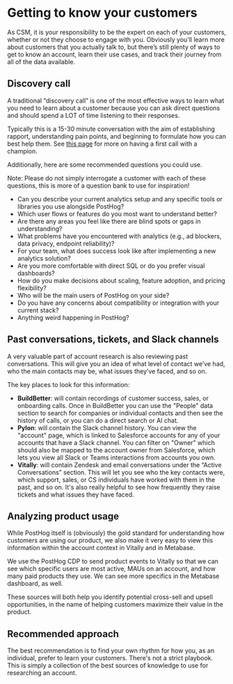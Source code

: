 # Getting to know your customers

As CSM, it is your responsibility to be the expert on each of your customers, whether or not they choose to engage with you. Obviously you’ll learn more about customers that you actually talk to, but there’s still plenty of ways to get to know an account, learn their use cases, and track their journey from all of the data available. 

## Discovery call

A traditional “discovery call” is one of the most effective ways to learn what you need to learn about a customer because you can ask direct questions and should spend a LOT of time listening to their responses. 

Typically this is a 15-30 minute conversation with the aim of establishing rapport, understanding pain points, and beginning to formulate how you can best help them. See [this page](/handbook/cs-and-onboarding/saying-hi-to-your-customers#mission-start) for more on having a first call with a champion. 


Additionally, here are some recommended questions you could use. 

Note: Please do not simply interrogate a customer with each of these questions, this is more of a question bank to use for inspiration!

- Can you describe your current analytics setup and any specific tools or libraries you use alongside PostHog?
- Which user flows or features do you most want to understand better?
- Are there any areas you feel like there are blind spots or gaps in understanding?
- What problems have you encountered with analytics (e.g., ad blockers, data privacy, endpoint reliability)?
- For your team, what does success look like after implementing a new analytics solution?
- Are you more comfortable with direct SQL or do you prefer visual dashboards?
- How do you make decisions about scaling, feature adoption, and pricing flexibility?
- Who will be the main users of PostHog on your side?
- Do you have any concerns about compatibility or integration with your current stack?
- Anything weird happening in PostHog?

## Past conversations, tickets, and Slack channels

A very valuable part of account research is also reviewing past conversations. This will give you an idea of what level of contact we’ve had, who the main contacts may be, what issues they’ve faced, and so on.

The key places to look for this information: 

- **BuildBetter**: will contain recordings of customer success, sales, or onboarding calls. Once in BuildBetter you can use the "People" data section to search for companies or individual contacts and then see the history of calls, or you can do a direct search or AI chat. 
- **Pylon**: will contain the Slack channel history. You can view the "account" page, which is linked to Salesforce accounts for any of your accounts that have a Slack channel. You can filter on "Owner" which should also be mapped to the account owner from Salesforce, which lets you view all Slack or Teams interactions from accounts you own. 
- **Vitally**: will contain Zendesk and email conversations under the “Active Conversations” section. This will let you see who the key contacts were, which support, sales, or CS individuals have worked with them in the past, and so on. It's also really helpful to see how frequently they raise tickets and what issues they have faced.

## Analyzing product usage

While PostHog itself is (obviously) the gold standard for understanding how customers are using our product, we also make it very easy to view this information within the account context in Vitally and in Metabase. 

We use the PostHog CDP to send product events to Vitally so that we can see which specific users are most active, MAUs on an account, and how many paid products they use. 
We can see more specifics in the Metabase dashboard, as well. 

These sources will both help you identify potential cross-sell and upsell opportunities, in the name of helping customers maximize their value in the product.

## Recommended approach
The best recommendation is to find your own rhythm for how you, as an individual, prefer to learn your customers. There's not a strict playbook. This is simply a collection of the best sources of knowledge to use for researching an account. 
